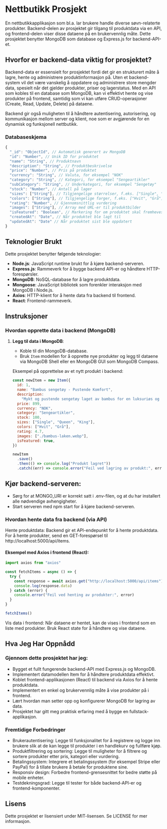 # Nettbutikk Prosjekt

En nettbutikkapplikasjon som bl.a. lar brukere handle diverse søvn-relaterte produkter. Backend-delen av prosjektet gir tilgang til produktdata via en API, og frontend-delen viser disse dataene på en brukervennlig måte. Dette prosjektet benytter MongoDB som database og Express.js for backend-API-et.

## Hvorfor er backend-data viktig for prosjektet?

Backend-data er essensielt for prosjektet fordi det gir en strukturert måte å lagre, hente og administrere produktinformasjon på. Uten et backend-system vil det være vanskelig å oppdatere og administrere store mengder data, spesielt når det gjelder produkter, priser og lagerstatus. Med en API som kobles til en database som MongoDB, kan vi effektivt hente og vise produkter på frontend, samtidig som vi kan utføre CRUD-operasjoner (Create, Read, Update, Delete) på dataene.

Backend gir også muligheten til å håndtere autentisering, autorisering, og kommunikasjon mellom server og klient, noe som er avgjørende for en dynamisk og funksjonell nettbutikk.

### Databaseskjema

```javascript
{
  "_id": "ObjectId", // Automatisk generert av MongoDB
  "id": "Number", // Unik ID for produktet
  "name": "String", // Produktnavn
  "description": "String", // Produktbeskrivelse
  "price": "Number", // Pris på produktet
  "currency": "String", // Valuta, for eksempel "NOK"
  "category": "String", // Kategori, for eksempel "Sengeartikler"
  "subCategory": "String", // Underkategori, for eksempel "Sengetøy"
  "stock": "Number", // Antall på lager
  "sizes": ["String"], // Tilgjengelige størrelser, f.eks. ["Single", "Queen", "King"]
  "colors": ["String"], // Tilgjengelige farger, f.eks. ["Hvit", "Grå"]
  "rating": "Number", // Gjennomsnittlig vurdering
  "images": ["String"], // Array med URL-er til produktbilder
  "isFeatured": "Boolean", // Markering for om produktet skal fremheves
  "createdAt": "Date", // Når produktet ble lagt til
  "updatedAt": "Date" // Når produktet sist ble oppdatert
}
```

## Teknologier Brukt

Dette prosjektet benytter følgende teknologier:

- **Node.js**: JavaScript runtime brukt for å kjøre backend-serveren.
- **Express.js**: Rammeverk for å bygge backend API-er og håndtere HTTP-forespørsler.
- **MongoDB**: NoSQL-database for å lagre produktdata.
- **Mongoose**: JavaScript bibliotek som forenkler interaksjon med MongoDB i Node.js.
- **Axios**: HTTP-klient for å hente data fra backend til frontend.
- **React**: Frontend-rammeverk.

## Instruksjoner

### Hvordan opprette data i backend (MongoDB)

1. **Legg til data i MongoDB**:

   - Koble til din MongoDB-database.
   - Bruk `Item` modellen for å opprette nye produkter og legg til dataene via MongoDB Shell eller en MongoDB GUI som MongoDB Compass.

   Eksempel på opprettelse av et nytt produkt i backend:

   ```javascript
   const newItem = new Item({
     id: 1,
     name: "Bambus sengetøy - Pustende Komfort",
     description:
       "Mykt og pustende sengetøy laget av bambus for en luksuriøs og temperaturregulerende søvnopplevelse.",
     price: 899,
     currency: "NOK",
     category: "Sengeartikler",
     stock: 100,
     sizes: ["Single", "Queen", "King"],
     colors: ["Hvit", "Grå"],
     rating: 4.7,
     images: ["./bambus-laken.webp"],
     isFeatured: true,
   })

   newItem
     .save()
     .then(() => console.log("Produkt lagret"))
     .catch((err) => console.error("Feil ved lagring av produkt:", err))
   ```

## Kjør backend-serveren:

- Sørg for at MONGO_URI er korrekt satt i .env-filen, og at du har installert alle nødvendige avhengigheter.
- Start serveren med npm start for å kjøre backend-serveren.

### Hvordan hente data fra backend (via API)

Hente produktdata: Backend gir et API-endepunkt for å hente produktdata. For å hente produkter, send en GET-forespørsel til http://localhost:5000/api/items.

#### Eksempel med Axios i frontend (React):

```javascript
import axios from "axios"

const fetchItems = async () => {
  try {
    const response = await axios.get("http://localhost:5000/api/items")
    console.log(response.data)
  } catch (error) {
    console.error("Feil ved henting av produkter:", error)
  }
}

fetchItems()
```

Vis data i frontend: Når dataene er hentet, kan de vises i frontend som en liste med produkter. Bruk React state for å håndtere og vise dataene.

## Hva Jeg Har Oppnådd

### Gjennom dette prosjektet har jeg:

- Bygget et fullt fungerende backend-API med Express.js og MongoDB.
- Implementert datamodellen Item for å håndtere produktdata effektivt.
- Koblet frontend-applikasjonen (React) til backend via Axios for å hente produktdata.
- Implementert en enkel og brukervennlig måte å vise produkter på i frontend.
- Lært hvordan man setter opp og konfigurerer MongoDB for lagring av data.
- Prosjektet har gitt meg praktisk erfaring med å bygge en fullstack-applikasjon.

### Fremtidige Forbedringer

- Brukerautentisering: Legge til funksjonalitet for å registrere og logge inn brukere slik at de kan legge til produkter i en handlekurv og fullføre kjøp.
- Produktfiltrering og sortering: Legge til muligheter for å filtrere og sortere produkter etter pris, kategori eller vurdering.
- Betalingssystem: Integrere et betalingssystem (for eksempel Stripe eller PayPal) for å tillate brukere å betale for produktene sine.
- Responsiv design: Forbedre frontend-grensesnittet for bedre støtte på mobile enheter.
- Testdekningsgrad: Legge til tester for både backend-API-er og frontend-komponenter.

## Lisens

Dette prosjektet er lisensiert under MIT-lisensen. Se LICENSE for mer informasjon.
